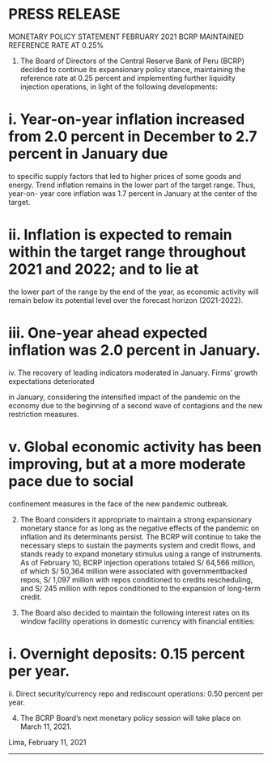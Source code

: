 # PRESS RELEASE

 MONETARY POLICY STATEMENT FEBRUARY 2021 BCRP MAINTAINED REFERENCE RATE AT 0.25%

1. The Board of Directors of the Central Reserve Bank of Peru (BCRP) decided to continue its
expansionary policy stance, maintaining the reference rate at 0.25 percent and implementing
further liquidity injection operations, in light of the following developments:

# i. Year-on-year inflation increased from 2.0 percent in December to 2.7 percent in January due

to specific supply factors that led to higher prices of some goods and energy. Trend inflation
remains in the lower part of the target range. Thus, year-on- year core inflation was 1.7 percent
in January at the center of the target.

# ii. Inflation is expected to remain within the target range throughout 2021 and 2022; and to lie at

the lower part of the range by the end of the year, as economic activity will remain below its
potential level over the forecast horizon (2021-2022).

# iii. One-year ahead expected inflation was 2.0 percent in January.
 iv. The recovery of leading indicators moderated in January. Firms’ growth expectations deteriorated

in January, considering the intensified impact of the pandemic on the economy due to the beginning
of a second wave of contagions and the new restriction measures.

# v. Global economic activity has been improving, but at a more moderate pace due to social

confinement measures in the face of the new pandemic outbreak.

2. The Board considers it appropriate to maintain a strong expansionary monetary stance for as long
as the negative effects of the pandemic on inflation and its determinants persist. The BCRP will
continue to take the necessary steps to sustain the payments system and credit flows, and stands
ready to expand monetary stimulus using a range of instruments. As of February 10, BCRP injection
operations totaled S/ 64,566 million, of which S/ 50,364 million were associated with governmentbacked repos, S/ 1,097 million with repos conditioned to credits rescheduling, and S/ 245 million
with repos conditioned to the expansion of long-term credit.

3. The Board also decided to maintain the following interest rates on its window facility operations in
domestic currency with financial entities:

# i. Overnight deposits: 0.15 percent per year.
 ii. Direct security/currency repo and rediscount operations: 0.50 percent per year.

4. The BCRP Board’s next monetary policy session will take place on March 11, 2021.

Lima, February 11, 2021


-----

